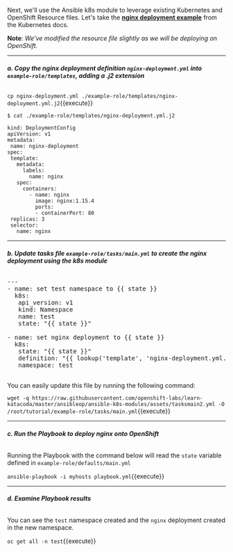 Next, we'll use the Ansible k8s module to leverage existing Kubernetes and OpenShift Resource files. Let's take the **[nginx deployment example](https://kubernetes.io/docs/concepts/workloads/controllers/deployment/#creating-a-deployment)**
 from the Kubernetes docs.  

 **Note**: *We've modified the resource file slightly as we will be deploying
  on OpenShift.*

---

 ###### **a. Copy the nginx deployment definition `nginx-deployment.yml` into `example-role/templates`, adding a .j2 extension**

 `cp nginx-deployment.yml ./example-role/templates/nginx-deployment.yml.j2`{{execute}}

 ```
$ cat ./example-role/templates/nginx-deployment.yml.j2

kind: DeploymentConfig
apiVersion: v1
metadata:
  name: nginx-deployment
spec:
  template:
    metadata:
      labels:
        name: nginx
    spec:
      containers:
        - name: nginx
          image: nginx:1.15.4
          ports:
          - containerPort: 80
  replicas: 3
  selector:
    name: nginx
 ```
---


 ###### **b. Update tasks file `example-role/tasks/main.yml` to create the nginx deployment using the k8s module**

 <pre class="file">
---
- name: set test namespace to {{ state }}
  k8s:
   api_version: v1
   kind: Namespace
   name: test
   state: "{{ state }}"

- name: set nginx deployment to {{ state }}
  k8s:
   state: "{{ state }}"
   definition: "{{ lookup('template', 'nginx-deployment.yml.j2') }}"
   namespace: test
 </pre>

You can easily update this file by running the following command:

`wget -q https://raw.githubusercontent.com/openshift-labs/learn-katacoda/master/ansibleop/ansible-k8s-modules/assets/tasksmain2.yml -O /root/tutorial/example-role/tasks/main.yml`{{execute}}

---

###### **c. Run the Playbook to deploy nginx onto OpenShift**

Running the Playbook with the command below will read the `state` variable defined in `example-role/defaults/main.yml`

 `ansible-playbook -i myhosts playbook.yml`{{execute}}

---

###### **d. Examine Playbook results**
You can see the `test` namespace created and the `nginx` deployment created in the new namespace.

`oc get all -n test`{{execute}}
